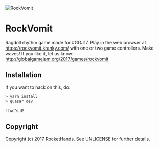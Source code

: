 ![RockVomit](https://raw.githubusercontent.com/rocket-hands/rockvomit/develop/rockvomit.png)

RockVomit
=========

Ragdoll rhythm game made for #GGJ17. Play in the web browser at
https://rockvomit.kranky.com/ with one or two game controllers. Make waves! If
you like it, let us know: http://globalgamejam.org/2017/games/rockvomit

Installation
------------

If you want to hack on this, do:

```
> yarn install
> quasar dev
```

That's it!

Copyright
---------

Copyright (c) 2017 RocketHands. See UNLICENSE for further details.
